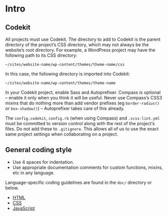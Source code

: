# Intro

## Codekit

All projects must use Codekit. The directory to add to Codekit is the parent directory of the project’s CSS directory, which may not always be the website’s root directory. For example, a WordPress project may have the following path to its CSS directory:

    ~/sites/website-name/wp-content/themes/theme-name/css

In this case, the following directory is imported into Codekit:

    ~/sites/website-name/wp-content/themes/theme-name

In your Codekit project, enable Sass and Autoprefixer. Compass is optional – enable it only when you think it will be useful. Never use Compass’s CSS3 mixins that do nothing more than add vendor prefixes (eg `border-radius()` or `box-shadow()`) – Autoprefixer takes care of this already.

The `config.codekit`, `config.rb` (when using Compass) and `.scss-lint.yml` must be committed to version control along with the rest of the project’s files. Do not add these to `.gitignore`. This allows all of us to use the exact same project settings when collaborating on a project.

## General coding style

- Use 4 spaces for indentation.
- Use appropriate documentation comments for custom functions, mixins, etc in any language.

Language-specific coding guidelines are found in the `doc/` directory or below.

- [HTML](https://github.com/artworking/base/blob/master/doc/html.md)
- [CSS](https://github.com/artworking/base/blob/master/doc/css.md)
- [JavaScript](https://github.com/artworking/base/blob/master/doc/javascript.md)
